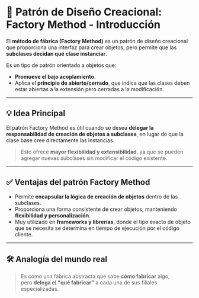 # 🧱 Patrón de Diseño Creacional: Factory Method - Introducción

El **método de fábrica (Factory Method)** es un patrón de diseño creacional que proporciona una interfaz para crear objetos, pero permite que las **subclases decidan qué clase instanciar**.

Es un tipo de patrón orientado a objetos que:
- **Promueve el bajo acoplamiento**.
- Aplica el **principio de abierto/cerrado**, que indica que las clases deben estar abiertas a la extensión pero cerradas a la modificación.

---

## 💡 Idea Principal

El patrón Factory Method es útil cuando se desea **delegar la responsabilidad de creación de objetos a subclases**, en lugar de que la clase base cree directamente las instancias.

> Esto ofrece **mayor flexibilidad y extensibilidad**, ya que se pueden agregar nuevas subclases sin modificar el código existente.

---

## ✅ Ventajas del patrón Factory Method

- Permite **encapsular la lógica de creación de objetos** dentro de las subclases.
- Proporciona una forma consistente de crear objetos, manteniendo **flexibilidad y personalización**.
- Muy utilizado en **frameworks y librerías**, donde el tipo exacto de objeto que se necesita se determina en tiempo de ejecución por el código cliente.

---

## 🛠️ Analogía del mundo real

> Es como una fábrica abstracta que sabe **cómo fabricar** algo,  
pero **delega el "qué fabricar"** a cada una de sus filiales especializadas.
